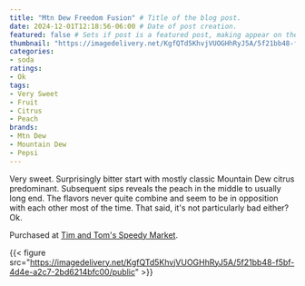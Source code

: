 ```yaml
---
title: "Mtn Dew Freedom Fusion" # Title of the blog post.
date: 2024-12-01T12:18:56-06:00 # Date of post creation.
featured: false # Sets if post is a featured post, making appear on the home page side bar.
thumbnail: "https://imagedelivery.net/KgfQTd5KhvjVUOGHhRyJ5A/5f21bb48-f5bf-4d4e-a2c7-2bd6214bfc00/thumb"
categories:
- soda
ratings:
- Ok
tags:
- Very Sweet
- Fruit
- Citrus
- Peach
brands:
- Mtn Dew
- Mountain Dew
- Pepsi
---
```


Very sweet. Surprisingly bitter start with mostly classic Mountain Dew citrus predominant. Subsequent sips reveals the peach in the middle to usually long end. The flavors never quite combine and seem to be in opposition with each other most of the time. That said, it's not particularly bad either? Ok.

Purchased at [Tim and Tom's Speedy Market](https://www.timandtomsspeedymarket.com/).

{{< figure src="https://imagedelivery.net/KgfQTd5KhvjVUOGHhRyJ5A/5f21bb48-f5bf-4d4e-a2c7-2bd6214bfc00/public" >}}
